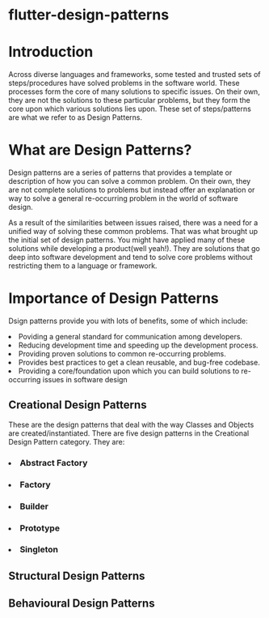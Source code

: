 # flutter-design-patterns

# Introduction
Across diverse languages and frameworks, some tested and trusted sets of steps/procedures have solved problems in the software world. These processes form the core of many solutions to specific issues. On their own, they are not the solutions to these particular problems, but they form the core upon which various solutions lies upon. These set of steps/patterns are what we refer to as Design Patterns.

# What are Design Patterns?
Design patterns are a series of patterns that provides a template or description of how you can solve a common problem. On their own, they are not complete solutions to problems but instead offer an explanation or way to solve a general re-occurring problem in the world of software design.

As a result of the similarities between issues raised, there was a need for a unified way of solving these common problems. That was what brought up the initial set of design patterns. You might have applied many of these solutions while developing a product(well yeah!). They are solutions that go deep into software development and tend to solve core problems without restricting them to a language or framework.

# Importance of Design Patterns
Dsign patterns provide you with lots of benefits, some of which include:

<li>Poviding a general standard for communication among developers. 
<li> Reducing development time and speeding up the development process.
<li>Providing proven solutions to common re-occurring problems.
<li>Provides best practices to get a clean reusable, and bug-free codebase.
<li>Providing a core/foundation upon which you can build solutions to re-occurring issues in software design 

## Creational Design Patterns
These are the design patterns that deal with the way Classes and Objects are created/instantiated. There are five design patterns in the Creational Design Pattern category. They are:
### <li> Abstract Factory
### <li> Factory
### <li> Builder
### <li> Prototype
### <li> Singleton


## Structural Design Patterns




## Behavioural Design Patterns
